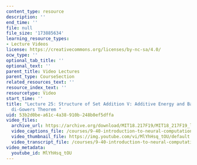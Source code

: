```yaml
---
content_type: resource
description: ''
end_time: ''
file: null
file_size: '173885634'
learning_resource_types:
- Lecture Videos
license: https://creativecommons.org/licenses/by-nc-sa/4.0/
ocw_type: ''
optional_tab_title: ''
optional_text: ''
parent_title: Video Lectures
parent_type: CourseSection
related_resources_text: ''
resource_index_text: ''
resourcetype: Video
start_time: ''
title: "Lecture 25: Structure of Set Addition V: Additive Energy and Balog-Szemer\xE9\
  di-Gowers Theorem "
uid: 53b2d0be-a61c-4a38-910b-248b0ef5dffa
video_files:
  archive_url: https://archive.org/download/MIT18.217F19/MIT18_217F19_lec25_300k.mp4
  video_captions_file: /courses/9-40-introduction-to-neural-computation-spring-2018/MlYhHsq_tOU_captions.vtt
  video_thumbnail_file: https://img.youtube.com/vi/MlYhHsq_tOU/default.jpg
  video_transcript_file: /courses/9-40-introduction-to-neural-computation-spring-2018/MlYhHsq_tOU_transcript.pdf
video_metadata:
  youtube_id: MlYhHsq_tOU
---
```

